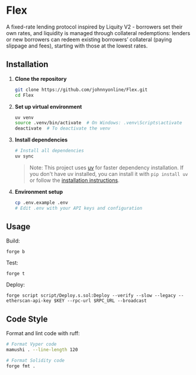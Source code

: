 # Flex

A fixed-rate lending protocol inspired by Liquity V2 - borrowers set their own rates, and liquidity is managed through collateral redemptions: lenders or new borrowers can redeem existing borrowers’ collateral (paying slippage and fees), starting with those at the lowest rates.

## Installation

1. **Clone the repository**
   ```bash
   git clone https://github.com/johnnyonline/Flex.git
   cd Flex
   ```

2. **Set up virtual environment**
   ```bash
   uv venv
   source .venv/bin/activate  # On Windows: .venv\Scripts\activate
   deactivate  # To deactivate the venv
   ```

3. **Install dependencies**
   ```bash
   # Install all dependencies
   uv sync
   ```

   > Note: This project uses [uv](https://github.com/astral-sh/uv) for faster dependency installation. If you don't have uv installed, you can install it with `pip install uv` or follow the [installation instructions](https://github.com/astral-sh/uv#installation).

4. **Environment setup**
   ```bash
   cp .env.example .env
   # Edit .env with your API keys and configuration
   ```

## Usage

Build:
```shell
forge b
```

Test:
```shell
forge t
```

Deploy:
```shell
forge script script/Deploy.s.sol:Deploy --verify --slow --legacy --etherscan-api-key $KEY --rpc-url $RPC_URL --broadcast
```

## Code Style

Format and lint code with ruff:
```bash
# Format Vyper code
mamushi . --line-length 120

# Format Solidity code
forge fmt .
```